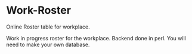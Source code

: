 # Work-Roster
Online Roster table for workplace.


Work in progress roster for the workplace. Backend done in perl.
You will need to make your own database.
